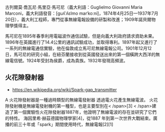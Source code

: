 

古列爾莫·喬瓦尼·馬里亞·馬可尼（義大利語：Guglielmo Giovanni Maria Marconi，義大利語發音：[ɡuʎˈʎɛlmo marˈkoːni]，1874年4月25日—1937年7月20日），義大利工程師，專門從事無線電報設備的研製和改進；1909年諾貝爾物理學獎得主。

馬可尼在1895年春季利用電磁波作通信試驗，但是向義大利政府請求資助未果。1896年在英國進行了14.4公里的通訊試驗成功，並取得專利。1897年起又進行了一系列的無線電通信實驗，他在倫敦成立馬可尼無線電報公司。1901年12月12日，馬可尼的研究小組，在紐芬蘭接收到從英國發送出來的第一個橫跨大西洋的無線電信號。1924年受封為侯爵，成為貴族。1932年發現高頻波。


## 火花隙發射器

* https://en.wikipedia.org/wiki/Spark-gap_transmitter

A 火花隙發射器是一種過時類型的無線電發射器 透過電火花產生無線電波。 火花隙發射機是無線電發射機的第一種型，也是主要型別在< /span>[3] < /span>建造了第一個實驗性火花隙發射器1887年，他證明了無線電波的存在並研究了它們的特性。 海因里希·赫茲德國物理學家[4]，從1887 年到第一次世界大戰結束。廣播的前三十年或「spark」期間使用時代，無線電報[2][1]